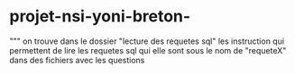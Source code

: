 # projet-nsi-yoni-breton-

""" on trouve dans le dossier "lecture des requetes sql" les instruction qui permettent de lire les requetes sql qui elle sont sous le nom de "requeteX" dans des fichiers avec les questions 
